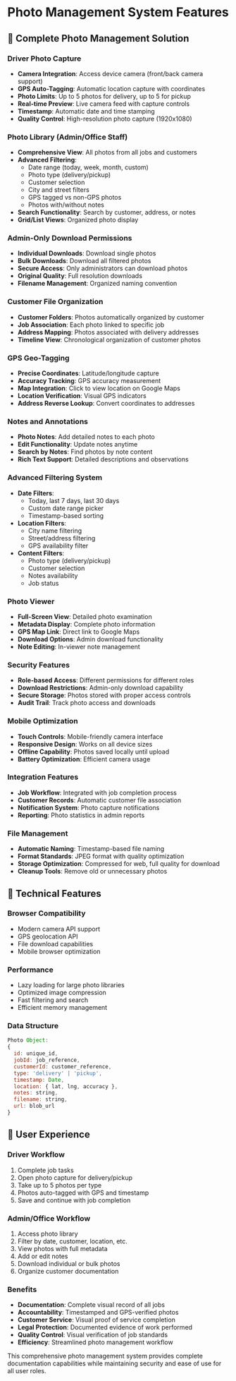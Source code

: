 # Photo Management System Features

## 📸 Complete Photo Management Solution

### **Driver Photo Capture**
- **Camera Integration**: Access device camera (front/back camera support)
- **GPS Auto-Tagging**: Automatic location capture with coordinates
- **Photo Limits**: Up to 5 photos for delivery, up to 5 for pickup
- **Real-time Preview**: Live camera feed with capture controls
- **Timestamp**: Automatic date and time stamping
- **Quality Control**: High-resolution photo capture (1920x1080)

### **Photo Library (Admin/Office Staff)**
- **Comprehensive View**: All photos from all jobs and customers
- **Advanced Filtering**:
  - Date range (today, week, month, custom)
  - Photo type (delivery/pickup)
  - Customer selection
  - City and street filters
  - GPS tagged vs non-GPS photos
  - Photos with/without notes
- **Search Functionality**: Search by customer, address, or notes
- **Grid/List Views**: Organized photo display

### **Admin-Only Download Permissions**
- **Individual Downloads**: Download single photos
- **Bulk Downloads**: Download all filtered photos
- **Secure Access**: Only administrators can download photos
- **Original Quality**: Full resolution downloads
- **Filename Management**: Organized naming convention

### **Customer File Organization**
- **Customer Folders**: Photos automatically organized by customer
- **Job Association**: Each photo linked to specific job
- **Address Mapping**: Photos associated with delivery addresses
- **Timeline View**: Chronological organization of customer photos

### **GPS Geo-Tagging**
- **Precise Coordinates**: Latitude/longitude capture
- **Accuracy Tracking**: GPS accuracy measurement
- **Map Integration**: Click to view location on Google Maps
- **Location Verification**: Visual GPS indicators
- **Address Reverse Lookup**: Convert coordinates to addresses

### **Notes and Annotations**
- **Photo Notes**: Add detailed notes to each photo
- **Edit Functionality**: Update notes anytime
- **Search by Notes**: Find photos by note content
- **Rich Text Support**: Detailed descriptions and observations

### **Advanced Filtering System**
- **Date Filters**:
  - Today, last 7 days, last 30 days
  - Custom date range picker
  - Timestamp-based sorting
- **Location Filters**:
  - City name filtering
  - Street/address filtering
  - GPS availability filter
- **Content Filters**:
  - Photo type (delivery/pickup)
  - Customer selection
  - Notes availability
  - Job status

### **Photo Viewer**
- **Full-Screen View**: Detailed photo examination
- **Metadata Display**: Complete photo information
- **GPS Map Link**: Direct link to Google Maps
- **Download Options**: Admin download functionality
- **Note Editing**: In-viewer note management

### **Security Features**
- **Role-based Access**: Different permissions for different roles
- **Download Restrictions**: Admin-only download capability
- **Secure Storage**: Photos stored with proper access controls
- **Audit Trail**: Track photo access and downloads

### **Mobile Optimization**
- **Touch Controls**: Mobile-friendly camera interface
- **Responsive Design**: Works on all device sizes
- **Offline Capability**: Photos saved locally until upload
- **Battery Optimization**: Efficient camera usage

### **Integration Features**
- **Job Workflow**: Integrated with job completion process
- **Customer Records**: Automatic customer file association
- **Notification System**: Photo capture notifications
- **Reporting**: Photo statistics in admin reports

### **File Management**
- **Automatic Naming**: Timestamp-based file naming
- **Format Standards**: JPEG format with quality optimization
- **Storage Optimization**: Compressed for web, full quality for download
- **Cleanup Tools**: Remove old or unnecessary photos

## 🔧 Technical Features

### **Browser Compatibility**
- Modern camera API support
- GPS geolocation API
- File download capabilities
- Mobile browser optimization

### **Performance**
- Lazy loading for large photo libraries
- Optimized image compression
- Fast filtering and search
- Efficient memory management

### **Data Structure**
```javascript
Photo Object:
{
  id: unique_id,
  jobId: job_reference,
  customerId: customer_reference,
  type: 'delivery' | 'pickup',
  timestamp: Date,
  location: { lat, lng, accuracy },
  notes: string,
  filename: string,
  url: blob_url
}
```

## 📱 User Experience

### **Driver Workflow**
1. Complete job tasks
2. Open photo capture for delivery/pickup
3. Take up to 5 photos per type
4. Photos auto-tagged with GPS and timestamp
5. Save and continue with job completion

### **Admin/Office Workflow**
1. Access photo library
2. Filter by date, customer, location, etc.
3. View photos with full metadata
4. Add or edit notes
5. Download individual or bulk photos
6. Organize customer documentation

### **Benefits**
- **Documentation**: Complete visual record of all jobs
- **Accountability**: Timestamped and GPS-verified photos
- **Customer Service**: Visual proof of service completion
- **Legal Protection**: Documented evidence of work performed
- **Quality Control**: Visual verification of job standards
- **Efficiency**: Streamlined photo management workflow

This comprehensive photo management system provides complete documentation capabilities while maintaining security and ease of use for all user roles.